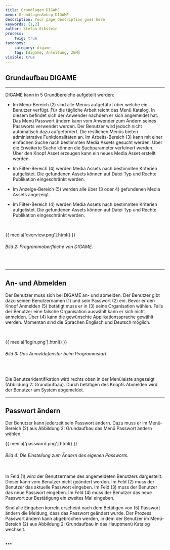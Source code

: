 ```yaml
---
title: Grundlagen DIGAME
menu: Grundlagen&nbsp;DIGAME
description: Your page description goes here
keywords: [1,2]
author: Stefan Eckstein
process:
	twig: true
taxonomy:
    category: digame
    tag: [digame, Anleitung, ZEM]
visible: true
---
```


## Grundaufbau DIGAME
***
DIGAME kann in 5 Grundbereiche aufgeteilt werden:

- Im Menü-Bereich (2) sind alle Menus aufgeführt über welche ein Benutzer verfügt. Für die tägliche Arbeit reicht das Menü Katalog. In diesem befindet sich der Anwender nachdem er sich angemeldet hat. Das Menü Passwort ändern kann vom Anwender zum Ändern seines Passworts verwendet werden. Der Benutzer wird jedoch nicht automatisch dazu aufgefordert. Die restlichen Menüs bieten administrative Funktionalitäten an. Im Arbeits-Bereich (3) kann mit einer einfachen Suche nach bestimmten Media Assets gesucht werden. Über die Erweiterte Suche können die Suchparameter verfeinert werden. Über den Knopf Asset erzeugen kann ein neues Media Asset erstellt werden.

- Im Filter-Bereich (4) werden Media Assets nach bestimmten Kriterien aufgelistet. Die gefundenen Assets können auf Datei Typ und Rechte Publikation eingeschränkt werden.

- Im Anzeige-Bereich (5) werden alle über (3 oder 4) gefundenen Media Assets angezeigt.

- Im Filter-Bereich (4) werden Media Assets nach bestimmten Kriterien aufgelistet. Die gefundenen Assets können auf Datei Typ und Rechte Publikation eingeschränkt werden.

<br>

{{ media['overview.png'].html() }}
###### Bild 2: Programmoberfläche von DIGAME.

<br>

***

## An- und Abmelden

Der Benutzer muss sich bei DIGAME an- und abmelden. Der Benutzer gibt dazu seinen Benutzernamen (1) und sein Passwort (2) ein. Bevor er den Knopf Anmelden (5) betätigt muss er in (3) seine Organisation wählen. Falls der Benutzer eine falsche Organisation auswählt kann er sich nicht anmelden. Über (4) kann die gewünschte Applikationssprache gewählt werden. Momentan sind die Sprachen Englisch und Deutsch möglich.

<br>

{{ media['login.png'].html() }}
###### Bild 3: Das Anmeldefenster beim Programmstart.

<br>

Die Benutzeridentifikation wird rechts oben in der Menüleiste angezeigt (Abbildung 2: Grundaufbau). Durch betätigen des Knopfs Abmelden wird der Benutzer am System abgemeldet.

***

## Passwort ändern

Der Benutzer kann jederzeit sein Passwort ändern. Dazu muss er im Menü-Bereich (2) aus Abbildung 2: Grundaufbau das Menü Passwort ändern wählen.
<br>
     
{{ media['password.png'].html() }}
###### Bild 4: Die Einstellung zum Ändern des eigenen Passworts.

<br>
In Feld (1) wird der Benutzername des angemeldeten Benutzers dargestellt. Dieser kann vom Benutzer nicht geändert werden.
Im Feld (2) muss der Benutzer das aktuelle Passwort eingeben.
Im Feld (3) muss der Benutzer das neue Passwort eingeben.
Im Feld (4) muss der Benutzer das neue Passwort zur Bestätigung ein zweites Mal eingeben.

Sind alle Eingaben korrekt erscheint nach dem Betätigen von (5) Passwort ändern die Meldung, dass das Passwort geändert wurde.
Der Prozess Passwort ändern kann abgebrochen werden, in dem der Benutzer im Menü-Bereich (2) aus Abbildung 2: Grundaufbau in das Hauptmenü Katalog wechselt.

<br>
***